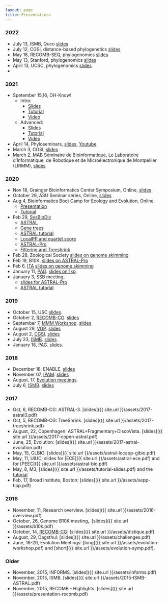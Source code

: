 ```yaml
---
layout: page
title: Presentations
---
```

### 2022

* July 13, ISMB, Quco [slides](https://drive.google.com/file/d/1MAhzvSpyP8sJ16DfwFOai1I22-IVG8wQ/view?usp=sharing)
* July 12, CGSI, distance-based phylogenetics [slides](https://drive.google.com/file/d/1LZNv-I3Q4Ous2FYcWkpZ3HHsH6YkHdqc/view?usp=sharing)
* May 18, RECOMB-SEQ, phylogenomics [slides](https://drive.google.com/file/d/1Li-iaIIQG25jT6OKk8nsZ_usK6NRKAQg/view?usp=sharing)
* May 13, Stanford, phylogenomics [slides](https://drive.google.com/file/d/1M26J5PCZTUaQmfaa0wld_clOqg3HVjg-/view?usp=sharing)
* April 13, UCSC, phylogenomics [slides](https://drive.google.com/file/d/1LvQeE_zZWuQnk0y8cRqd30niPdldOm1X/view?usp=sharing)
* 

### 2021

* Spetember 15,16, OH-Know!
	* Intro:
		* [Slides](https://drive.google.com/file/d/1Ec8kIb0IJN-AF6M7C-N2ixIv4cmp3UYg/view?usp=sharing)
		* [Tutorial](https://github.com/KamilSJaron/oh-know/wiki/Introduction-to-k-mers-for-analyzing-skimming-data)
		* [Video](https://youtu.be/jYt28lTkAvg)
	* Advanced: 
		* [Slides](https://drive.google.com/file/d/1Efm9X_Rz62eAkSr3VHLTczCX27hTaPMN/view?usp=sharing)
		* [Tutorial](https://github.com/KamilSJaron/oh-know/wiki/Advanced-use-of-k-mers-for-analyzing-skimming-data) 
		* [Video](https://youtu.be/exoaK_D0mnc)
* April 14, Phyloseminars, [slides](https://drive.google.com/file/d/1fiAlPoI3BBukk7xbUY5LE5ndFdV_yRbl/view?usp=sharing), [Youtube](https://www.youtube.com/watch?v=pjCXxexKjus)
* March 3, CGSI,  [slides](https://drive.google.com/file/d/1ffYvIm1pHr7kw8eMu_0HDYwZGaW2qav9/view?usp=sharing)
* March 2, MAB Séminaire de Bioinformatique, Le Laboratoire d’Informatique, de Robotique et de Microélectronique de Montpellier (LIRMM), [slides](https://drive.google.com/file/d/1fdUrdXqMlL7AjMA_zLwNA-3y5NXDKBEC/view?usp=sharing)

### 2020

* Nov 18, Grainger Bioinformatics Center Symposium, Online, [slides](https://drive.google.com/open?id=1Zlb6qU-l67wfHnwbR8CL6fPe1fwSMbuD&authuser=smirarabbaygi%40eng.ucsd.edu&usp=drive_fs)
* October 29, ASU Seminar series, Online, [slides](https://drive.google.com/file/d/1ZrmWfDEiV8EHIVRKzW0xRyLJheaWlRiS/view?usp=sharing) 
* Aug 4, Bioinformatics Boot Camp for Ecology and Evolution, Online
	* [Presentation](https://drive.google.com/file/d/1Z_DmbVYTX-9bNaFpOgARAJR8IVcZTwF6/view?usp=sharing)
	* [Tutorial](https://github.com/smirarab/tutorials/blob/master/Skmer+APPLES+tutorial.md)
* Feb 29, [SysBioDiv](https://twitter.com/sysbiodiv)
	* [ASTRAL](https://drive.google.com/file/d/196C1WUjI8ujvfZVxDmwRU9SXhE4sAIK3/view?usp=sharing)
	* [Gene trees](https://drive.google.com/file/d/19FQxsTDrOZFjYA6GtEqlbHcHcH9ME5I5/view?usp=sharing)
	* [ASTRAL tutorial](https://drive.google.com/file/d/19K7sw-BPOJr6E9h-UZUWVyjBUNkfQPqo/view?usp=sharing)
	* [LocalPP and quartet score](https://drive.google.com/file/d/19OlFLPhD2Qe8BjoC23zEs3cxubmCTmN5/view?usp=sharing)
	* [ASTRAL-Pro](https://drive.google.com/file/d/19N2j-2RQVXkxaAQ3ZefZcfIVLTy7tgND/view?usp=sharing)
	* [Filtering and Treeshrink](https://drive.google.com/file/d/19MuzhrpFtlcgKEPHiw9fvzDmBLlt7Hrc/view?usp=sharing)
* Feb 28, Zoological Society [slides on genome skimming](https://drive.google.com/file/d/19cOzk0xB941Ig4yVZ4sq1hruNhvh0f_m/view?usp=sharing)
* Feb 19, B10K,  [slides on ASTRAL-Pro](https://drive.google.com/file/d/19jyoUgrcvIIpqmlmUyEkFcJcXqAVboiC/view?usp=sharing)
* Feb 6, [ITA](https://ita.ucsd.edu/ws/schedule2020/) [slides on genome skimming](https://drive.google.com/file/d/18cGM3rC5NeWhtmZwIaQvcTW11ztHrn1S/view?usp=sharing)
* January 11, [PAG](https://plan.core-apps.com/pag_2020/event/94debacbcec89b6414ff757859c9b705). [slides on 1kp](https://drive.google.com/file/d/1vE5zYZvY4K-w7c943KW8qvjRc4ysnlit/view?usp=sharing). 
* January 3, SSB meeting, 
	* [slides for ASTRAL-Pro](https://drive.google.com/file/d/1uXP3k7o1FTMauYiXxrcu4iicLhEpUxgl/view?usp=sharing)
	* [ASTRAL tutorial](https://drive.google.com/file/d/1uB_IKsm7wDBdyJaE7O1NxKby-Bn9WWvc/view?usp=sharing)

### 2019

* October 15, USC [slides](https://drive.google.com/file/d/1souehkmzF0VnQVPlt8fXuhomeZLsq-Bd/view?usp=sharing).
* October 2, [RECOMB-CG](https://recombcg2019.bitbucket.io/program.html). [slides](https://drive.google.com/file/d/1sjY-5RYdP7zwFq3KZ6_dWfXtTduK7CSr/view?usp=sharing)
* September 7, [MMM Workshop](https://sites.google.com/view/mmm2019/home). [slides](https://drive.google.com/file/d/1MGYrE-n_1oG-yRpD0hKaIL3nwhaON0ca/view?usp=sharing)
* August 29, [VGP](https://www.eventbrite.com/e/the-g10k-vgpebp-meeting-tickets-59112745814?aff=ebdshpsearchautocomplete). [slides](https://drive.google.com/file/d/1LJ9dsJjuv8HgmeGy8zomu09FkVgZN8p0/view?usp=sharing)
* August 2, [CGSI](http://computationalgenomics.bioinformatics.ucla.edu/schedule/). [slides](https://drive.google.com/file/d/1Km73hjE5DbFWzUNwa4_DEwcusnDwOAzl/view?usp=sharing)
* July 23, [ISMB](https://www.iscb.org/cms_addon/conferences/ismbeccb2019/proceedings.php). [slides](https://drive.google.com/file/d/1WKLs70uk5heklq37Dw2ygwM5KGBShdqa/view?usp=sharing). 
* January 18, [PAG](https://pag.confex.com/pag/xxvii/meetingapp.cgi/Paper/36191). [slides](https://drive.google.com/file/d/1Nu6LiBM3xipw9idJnvpijMCHQiqwKvi-/view?usp=sharing). 

### 2018

* December 18, ENABLE. [slides](https://drive.google.com/file/d/1GZZiwH7NSGZ50HOxPyCw4uglH_ydeLO_/view?usp=sharing)
* November 07, [IPAM](http://www.ipam.ucla.edu/programs/workshops/workshop-iii-hpc-for-computationally-and-data-intensive-problems/?tab=speaker-list). [slides](https://drive.google.com/file/d/1rQRnne-ebhFsAmXaxhg320knMWV3bzza/view?usp=sharing)
* August, 17, [Evolution meetings](http://tandy.cs.illinois.edu/PhyloSynth-Symp2018.html). 
* July 6, [ISMB](https://www.iscb.org/ismb2018-program/ismb2018-tutorials#am4). [slides](https://drive.google.com/file/d/1MHNL43J7Opsiia6d0_JXbGHbSI4Ao7uQ/view?usp=sharing)

### 2017


* Oct, 6, RECOMB-CG: ASTRAL-3. [slides]({{ site.url }}/assets/2017-astral3.pdf)
* Oct, 5, RECOMB-CG: TreeShrink. [slides]({{ site.url }}/assets/2017-treeshrink.pdf)
* August, 22, Copenhagen: ASTRAL+Fragmentary+DiscoVista. [slides]({{ site.url }}/assets/2017-copen-astral.pdf)
* June, 25, Evolution: [slides]({{ site.url }}/assets/2017-astral-evolution.pdf)
* May, 15, GLBIO: [slides]({{ site.url }}/assets/astral-locapp-glbio.pdf)
* May, 11, UIUC; slides for [ECE]({{ site.url }}/assets/astral-ece.pdf) and for [PEEC]({{ site.url }}/assets/astral-bio.pdf)
* May, 8, M3; [slides]({{ site.url }}/assets/tutorial-slides.pdf) and the [tutorial](https://github.com/smirarab/tutorials/blob/master/sepp-tipp-upp-pasta-short.md)
* Feb, 17, Broad Institute, Boston: [slides]({{ site.url }}/assets/sepp-tipp.pdf)

### 2016

* November, 11, Research overview. [slides]({{ site.url }}/assets/2016-overview.pdf)
* October, 26, Genome B10K meeting,. [slides]({{ site.url }}/assets/b10k.pdf)
* October, 14, [RECOMB-CG](http://www.crm.umontreal.ca/2016/Genomics16/appel_e.php): [slides]({{ site.url }}/assets/distique.pdf)
* August, 29, Dagsthul: [slides]({{ site.url }}/assets/challenges.pdf)
* June, 16-20, Evolution Meetings: [long]({{ site.url }}/assets/evolution-workshop.pdf) and [short]({{ site.url }}/assets/evolution-symp.pdf).

### Older

* November, 2015, INFORMS. [slides]({{ site.url }}/assets/informs.pdf)
* November, 2015, ISMB. [slides]({{ site.url }}/assets/2015-ISMB-ASTRAL.pdf)
* November, 2015, RECOMB - Highlights. [slides]({{ site.url }}/assets/presentation-recomb.pdf)
